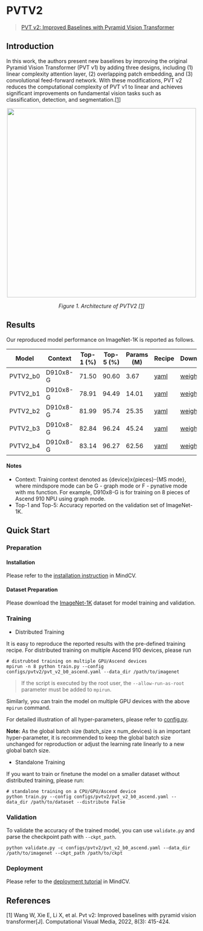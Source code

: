 # PVTV2
> [PVT v2: Improved Baselines with Pyramid Vision Transformer](https://arxiv.org/abs/2106.13797)

## Introduction

In this work, the authors present new baselines by improving the original Pyramid Vision Transformer (PVT v1) by adding
three designs, including (1) linear complexity attention layer, (2) overlapping patch embedding, and (3) convolutional
feed-forward network. With these modifications, PVT v2 reduces the computational complexity of PVT v1 to linear and
achieves significant improvements on fundamental vision tasks such as classification, detection, and
segmentation.[[1](#references)]

<p align="center">
  <img src="https://user-images.githubusercontent.com/53842165/219326579-de903edb-131f-4905-a3fe-7be2cb8cc8b7.png" width=500 />
</p>
<p align="center">
  <em>Figure 1. Architecture of PVTV2 [<a href="#references">1</a>] </em>
</p>

## Results

Our reproduced model performance on ImageNet-1K is reported as follows.

<div align="center">

| Model    | Context  | Top-1 (%) | Top-5 (%) | Params (M) | Recipe                                                                                         | Download                                                                                |
|----------|----------|-----------|-----------|------------|------------------------------------------------------------------------------------------------|-----------------------------------------------------------------------------------------|
| PVTV2_b0 | D910x8-G | 71.50     | 90.60     | 3.67       | [yaml](https://github.com/mindspore-lab/mindcv/blob/main/configs/pvtv2/pvt_v2_b0_ascend.yaml) | [weights](https://download.mindspore.cn/toolkits/mindcv/pvt_v2/pvt_v2_b0-1c4f6683.ckpt) |
| PVTV2_b1 | D910x8-G | 78.91     | 94.49     | 14.01      | [yaml](https://github.com/mindspore-lab/mindcv/blob/main/configs/pvtv2/pvt_v2_b1_ascend.yaml) | [weights](https://download.mindspore.cn/toolkits/mindcv/pvt_v2/pvt_v2_b1-3ceb171a.ckpt) |
| PVTV2_b2 | D910x8-G | 81.99     | 95.74     | 25.35      | [yaml](https://github.com/mindspore-lab/mindcv/blob/main/configs/pvtv2/pvt_v2_b2_ascend.yaml) | [weights](https://download.mindspore.cn/toolkits/mindcv/pvt_v2/pvt_v2_b2-0565d18e.ckpt) |
| PVTV2_b3 | D910x8-G | 82.84     | 96.24     | 45.24      | [yaml](https://github.com/mindspore-lab/mindcv/blob/main/configs/pvtv2/pvt_v2_b3_ascend.yaml) | [weights](https://download.mindspore.cn/toolkits/mindcv/pvt_v2/pvt_v2_b3-feaae3fc.ckpt) |
| PVTV2_b4 | D910x8-G | 83.14     | 96.27     | 62.56      | [yaml](https://github.com/mindspore-lab/mindcv/blob/main/configs/pvtv2/pvt_v2_b4_ascend.yaml) | [weights](https://download.mindspore.cn/toolkits/mindcv/pvt_v2/pvt_v2_b4-1cf4bc03.ckpt) |

</div>

#### Notes

- Context: Training context denoted as {device}x{pieces}-{MS mode}, where mindspore mode can be G - graph mode or F - pynative mode with ms function. For example, D910x8-G is for training on 8 pieces of Ascend 910 NPU using graph mode.
- Top-1 and Top-5: Accuracy reported on the validation set of ImageNet-1K.

## Quick Start

### Preparation

#### Installation
Please refer to the [installation instruction](https://github.com/mindspore-ecosystem/mindcv#installation) in MindCV.

#### Dataset Preparation
Please download the [ImageNet-1K](https://www.image-net.org/challenges/LSVRC/2012/index.php) dataset for model training and validation.

### Training

* Distributed Training

It is easy to reproduce the reported results with the pre-defined training recipe. For distributed training on multiple Ascend 910 devices, please run

```shell
# distrubted training on multiple GPU/Ascend devices
mpirun -n 8 python train.py --config configs/pvtv2/pvt_v2_b0_ascend.yaml --data_dir /path/to/imagenet
```

> If the script is executed by the root user, the `--allow-run-as-root` parameter must be added to `mpirun`.

Similarly, you can train the model on multiple GPU devices with the above `mpirun` command.

For detailed illustration of all hyper-parameters, please refer to [config.py](https://github.com/mindspore-lab/mindcv/blob/main/config.py).

**Note:**  As the global batch size  (batch_size x num_devices) is an important hyper-parameter, it is recommended to keep the global batch size unchanged for reproduction or adjust the learning rate linearly to a new global batch size.

* Standalone Training

If you want to train or finetune the model on a smaller dataset without distributed training, please run:

```shell
# standalone training on a CPU/GPU/Ascend device
python train.py --config configs/pvtv2/pvt_v2_b0_ascend.yaml --data_dir /path/to/dataset --distribute False
```

### Validation

To validate the accuracy of the trained model, you can use `validate.py` and parse the checkpoint path with `--ckpt_path`.

```shell
python validate.py -c configs/pvtv2/pvt_v2_b0_ascend.yaml --data_dir /path/to/imagenet --ckpt_path /path/to/ckpt
```

### Deployment

Please refer to the [deployment tutorial](https://github.com/mindspore-lab/mindcv/blob/main/tutorials/deployment.md) in MindCV.

## References

[1] Wang W, Xie E, Li X, et al. Pvt v2: Improved baselines with pyramid vision transformer[J]. Computational Visual Media, 2022, 8(3): 415-424.
